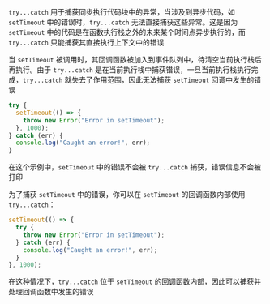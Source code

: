 `try...catch` 用于捕获同步执行代码块中的异常，当涉及到异步代码，如 `setTimeout` 中的错误时，`try...catch` 无法直接捕获这些异常。这是因为 `setTimeout` 中的代码是在函数执行栈之外的未来某个时间点异步执行的，而 `try...catch` 只能捕获其直接执行上下文中的错误

当 `setTimeout` 被调用时，其回调函数被加入到事件队列中，待清空当前执行栈后再执行。由于 `try...catch` 是在当前执行栈中捕获错误，一旦当前执行栈执行完成，`try...catch` 就失去了作用范围，因此无法捕获 `setTimeout` 回调中发生的错误

```JavaScript
try {
  setTimeout(() => {
    throw new Error("Error in setTimeout");
  }, 1000);
} catch (err) {
  console.log("Caught an error!", err);
}
```

在这个示例中，`setTimeout` 中的错误不会被 `try...catch` 捕获，错误信息不会被打印

为了捕获 `setTimeout` 中的错误，你可以在 `setTimeout` 的回调函数内部使用 `try...catch`：

```JavaScript
setTimeout(() => {
  try {
    throw new Error("Error in setTimeout");
  } catch (err) {
    console.log("Caught an error!", err);
  }
}, 1000);
```

在这种情况下，`try...catch` 位于 `setTimeout` 的回调函数内部，因此可以捕获并处理回调函数中发生的错误